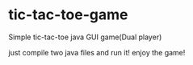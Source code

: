 # tic-tac-toe-game
Simple tic-tac-toe java GUI game(Dual player)

just compile two java files and run it!
enjoy the game!
